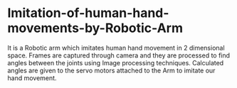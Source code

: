 # Imitation-of-human-hand-movements-by-Robotic-Arm
It is a Robotic arm which imitates human hand movement in 2 dimensional space. Frames are captured through camera and they are processed to find angles between the joints using Image processing techniques. Calculated angles are given to the servo motors attached to the Arm to imitate our hand movement.
